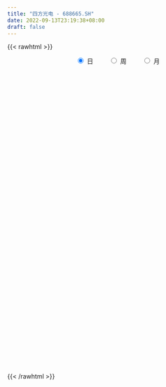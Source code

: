 ```yaml
---
title: "四方光电 - 688665.SH"
date: 2022-09-13T23:19:38+08:00
draft: false
---
```

{{< rawhtml >}}
    <div style="text-align: center">
        <label style="padding: 1rem;"><input style="margin-right: .5rem" type="radio" name="period" value="D" checked onclick="period_change(this)">日</label>
        <label style="padding: 1rem;"><input style="margin-right: .5rem" type="radio" name="period" value="W" onclick="period_change(this)">周</label>
        <label style="padding: 1rem;"><input style="margin-right: .5rem" type="radio" name="period" value="M" onclick="period_change(this)">月</label>
    </div>
    <div id="chart" style="height: 700px;"></div> 
    <script type="text/javascript">
        const D_v = [111760.45,81801.92,62480.05,43063.35,44987.14,33617.76,23491.22,46376.66,39893.11,34153.71,25280.36,19921.76,14773.91,15434.03,22966.7,18789.58,8217.31,9011.05,8060.67,11244.82,8762.32,6746.53,8159.77,7980.23,16609.92,12099.52,12073.56,7223.61,10776.08,18896.58,10763.77,9935.76,9625.8,9307.23,7423.63,8869.87,16315.39,9122.37,10120.0,8124.52,18041.57,11353.58,7855.08,12256.64,11938.13,5253.44,16168.71,13137.89,18162.55,12424.21,9942.46,7366.9,8169.89,6823.21,7536.62,7659.76,7344.9,7810.46,5886.79,5905.34,7281.03,6156.89,5414.49,7004.63,12692.83,9599.75,6198.72,9654.02,11948.14,6075.87,7790.71,8490.91,6760.83,6798.99,6393.53,6717.95,9565.25,6702.15,7502.55,12982.06,6619.87,10393.75,4966.81,7250.86,9189.18,15706.54,7946.1,5976.71,6571.13,7721.94,10127.51,9303.55,6633.63,6164.17,26344.16,14139.34,13062.27,8302.73,7750.48,7107.16,6672.22,7153.25,6483.7,6915.84,3513.93,4082.43,7590.61,6303.46,16661.85,7036.4,5147.99,5108.61,7329.21,8076.2,7534.55,7192.42,8697.92,9658.53,7208.29,11728.08,7498.83,4024.09,4963.28,5753.86,4847.01,11093.56,7493.1,7605.67,6882.03,9301.93,8743.89,4126.67,5968.33,4310.19,7089.96,3160.34,3443.73,3906.53,5560.18,3368.07,6470.49,4749.34,5353.49,2722.11,3204.3,2950.31,3238.69,1618.36,3343.15,6515.28,2840.81,1635.31,5894.56,5571.71,4516.93,2421.39,3522.45,2873.56,7521.87,5906.02,5285.07,3949.59,4420.75,7089.09,7969.24,6708.79,6542.04,8283.96,6601.74,4376.14,2780.56,4015.35,7050.82,5416.28,4296.2,7048.31,7247.5,4141.35,4346.14,3236.37,7790.36,6903.62,4928.83,3683.97,2911.1,3112.32,7029.14,7870.48,4880.03,5222.31,7791.56,4576.24,3813.57,5278.62,3966.48,5835.95,4063.41,6388.5,5019.84,4632.85,4534.26,3817.28,4683.15,3546.76,5682.92,3994.5,4794.47,3931.44,3318.19,6198.17,3215.32,3712.52,2740.73,1981.32,7318.2,5628.18,3301.25,5924.26,7117.15,3559.14,3259.98,5912.53,3747.59,4558.54,5744.16,5445.71,3834.67,2675.85,2928.39,9420.33,5428.23,3124.54,2250.93,2983.06,5476.85,2873.16,4672.54,2882.21,4097.66,4814.39,2701.99,3823.75,4251.47,3029.49,2107.32,4902.61,4741.36,3984.24,3459.15,4594.66,5000.74,3057.53,4769.16,4826.6,3468.49,2786.46,2818.84,5605.48,4815.13,4298.75,2833.87,2630.97,3972.98,4282.42,4583.67,6098.77,2037.13,2016.26,2151.21,2494.32,1662.7,1647.64,3907.65,2632.86,3848.62,9982.52,4963.4,2049.63,2759.29,4022.96,4374.68,6657.6,3423.05,4313.87,4006.11,2240.95,3883.63,4111.71,4139.13,3252.5,4541.15,4895.32,5163.39,7966.71,4928.58,3326.36,3241.48,3925.31,5887.0,2457.14,5324.6,5588.56,3658.87,4583.59,2016.12,4013.33,3391.62,4140.87,2979.72,4174.03,6048.24,2782.52,4340.61,4387.41,4617.2,5285.27,10034.86,4592.73,3682.51,4619.28,3070.25,2866.38,3215.84,5301.43,3659.01,4293.66,2556.09,2815.58,6896.4,6636.46,4689.49,4791.02,5398.64,3252.23,2950.99,3312.28,2499.46,3848.87,3255.26,1865.12,4000.08,4625.44,5296.53,3523.35,5401.02,3380.05,5617.94,4456.31,7878.12,6702.74,3760.54,2365.96,4690.24,2228.99,4124.77,3944.65,6691.02,3648.22,5725.04,4935.66,2506.62,3943.4,2453.89,3673.09,2954.06,3410.52,13432.04,6346.88,3722.96,5073.79,4496.01,7338.02,3179.31,3562.08,1887.09,3127.59,1628.44,3020.34,2943.15,3016.75,6616.81,4091.05,3944.87,2403.83,1061.15,1206.29]
const D_histogram = [0.0,-1.1302108262,-1.5719268772,-1.4628339043,-0.8207126076,-0.6708198878,-0.5217922879,0.2442068209,0.8207699835,1.3428679429,1.4487629351,1.4444809158,1.1159945145,0.9927342959,0.5051651336,-0.105289576,-0.5658816705,-0.7494783941,-0.8291755621,-1.046366546,-1.1145183054,-1.1590853456,-1.2687693658,-1.1483352497,-0.4623379698,0.0199311519,0.3976820638,0.4773396181,0.768221932,0.7852086191,0.6763441385,0.4742567926,0.4440611029,0.3307215847,0.2719268744,0.076198087,0.084249796,-0.0339430592,-0.1458564307,-0.0753271308,0.3032247055,0.5837167824,0.7918180482,1.0796785841,1.0968458514,0.9983838494,1.4142653077,1.5990924359,2.0539821119,2.2360757902,2.3327378337,2.1204091891,2.1718998275,2.3721633851,1.9484140141,1.4704065602,1.1000749858,1.0234606036,0.5033838807,0.3173156753,0.3036795962,0.1505307761,-0.1640633127,-0.0294670233,0.4135078561,0.8788238915,1.0490350271,1.131456445,1.3038395235,1.2219338416,1.8009341146,1.5778174581,1.1351035595,0.5562257283,0.4692746957,0.077025586,-0.7363568963,-1.3232949878,-1.3088539827,-1.3504905563,-1.6109150554,-1.6229201836,-1.5776390095,-1.1818851171,-0.4913402433,0.0719256061,0.8211999528,0.8054323092,1.0475123607,1.612903552,1.5007646293,1.3652813174,1.0519544222,0.7305308405,-0.7831078461,-1.9794413617,-2.335309842,-2.5935186764,-2.8297817001,-2.9338990162,-2.7171304818,-2.5743561057,-2.5925340899,-2.6389998721,-2.448409088,-2.2431963626,-1.5813583664,-1.4640422303,-1.8254901748,-1.8416875879,-1.7513137775,-1.827823608,-1.4123572597,-1.3567539759,-0.7160440581,-0.3295927378,0.6431608003,1.4382656038,2.0662158133,2.0163390508,1.9525327367,1.8763375581,2.019285887,1.8548094114,1.6092533423,1.9896155592,2.1015551713,2.2968853644,2.2813960247,2.5978029522,2.9950675691,3.065639789,2.6827209319,2.0671738506,1.2497752533,0.6004934095,-0.0932668476,-0.3539372149,-0.6535156726,-0.9781560213,-0.4319750274,-0.6497241045,-1.2727673506,-1.5884217294,-1.9458757413,-1.7881561489,-2.0226568488,-2.1976348307,-2.2809185087,-2.4586241201,-2.5293443833,-2.5745902736,-2.3722676206,-1.5592094782,-1.3596872178,-0.8424252247,-0.7115248821,-0.3398237118,0.2438681693,0.9337450397,1.7820719591,2.2012710662,2.3538650477,2.7573993455,2.6455829853,2.6956008413,2.0252503735,1.2530002393,0.6134141382,0.1229327102,-0.2824845007,-0.3759250962,-0.3631579924,-0.2523928672,-0.5008887086,-0.0797104139,0.1917539141,0.1747469615,0.1197384381,-0.1804780041,-0.7726755779,-0.4174123914,-0.3538914996,-0.7035813658,-0.7428587196,-0.7548547541,0.0720167357,1.0314432299,1.6256375273,2.255362399,1.9438493756,1.9024230279,1.9630233898,1.707864238,1.5233761519,0.9184080494,0.3826453118,-0.738572986,-1.6665917058,-2.2819473917,-2.7085453282,-2.7764226289,-2.8571870513,-2.7553171482,-2.1615116351,-1.874609193,-2.171188213,-2.541761299,-2.4810259538,-1.7090565765,-1.1175473253,-1.0868898121,-1.1401353439,-0.8870300035,0.219481826,1.0876290528,1.4450405964,0.5311180796,-0.4756312561,-0.9282985615,-1.4137129782,-2.2841010954,-2.9454515824,-2.9781026711,-3.1085283187,-2.469448976,-1.7575616642,-1.346696928,-1.1685031895,-1.1141031311,-1.1063363726,-0.8442481474,-0.7766337175,-0.4204239415,-0.3177724121,0.0826985347,0.43550409,0.312644655,0.7933755334,0.7766412276,0.6310073711,0.4605557253,0.7400070767,0.6622525845,0.7977732916,0.6215354352,0.0911513231,-0.3349422751,0.0511236396,0.3674761102,1.0643305066,1.357643132,1.4937869357,1.6121381002,1.2429515083,0.7506320551,0.2652212708,0.3380306819,0.5244763473,0.6358843906,0.6897799201,0.3905237266,0.3065510544,0.3312229148,0.6778516318,0.6794269549,0.634129702,0.5999498251,0.7524900981,0.6645451854,0.4385370518,0.198744905,-0.2819911259,-0.4303297739,-0.6289672278,-1.3495295658,-1.8956118578,-2.3159790108,-2.4343151968,-2.580697962,-2.6596284371,-3.0415460139,-3.0752374999,-2.7734023383,-2.0812286656,-1.3201676432,-0.792132751,-0.5055904073,-0.3459889964,-0.4413701497,-0.8437258179,-0.1384805413,-0.0047951529,-0.1112668883,0.2055477758,0.2460125248,0.5649663261,1.0710963907,1.7657652236,2.0314540289,2.7104264715,2.9199885611,3.0755158615,3.1360637642,3.2403541173,3.5391747076,3.6266762483,3.3148798965,2.8145696204,2.1763476352,1.6205804373,1.0947098359,0.89408568,0.6856280026,0.8421952373,0.8970612963,1.3057352095,1.2276442788,0.5719764022,0.4514531973,0.2166174344,-0.1820732535,-0.4362354975,-0.1923754301,-0.0609718196,-0.0559427661,-0.116219077,-0.3831196636,0.0873020457,1.0766904331,1.7371516709,1.9958745013,1.6528319489,1.5416108588,1.3533695437,1.3278532858,0.9527265695,1.0460495668,0.5769365361,0.035123233,-0.5609487416,-1.435472068,-2.1156811222,-2.0426664404,-1.9549284398,-1.8249206564,-1.3947443675,-0.6956061895,0.3380731794,1.1729289104,1.2074858126,1.197907165,1.5936735328,1.6836930727,1.8224088629,1.7568593467,1.9705071416,1.5559494759,1.2304228646,0.5129195677,-0.0755898426,-0.3192909907,-0.6913871484,-1.1598913492,-1.605459308,-1.5022842722,-2.4068959442,-3.0497831267,-3.5658317384,-4.2518277991,-4.1614040564,-3.3032604187,-3.0135294811,-3.0826447533,-3.0105643828,-2.8520076187,-2.7591233099,-2.9829504336,-3.1353124169,-3.1384036272,-3.2512179964,-2.8195945769,-1.9078511623,-1.3417014771,-1.0053820297,-0.5993492619]
const D_fast = [0.0,-1.4127635328,-2.2474613031,-2.5040768063,-2.0671336614,-2.0849459136,-2.0663663857,-1.2393155717,-0.4575599131,0.400255032,0.8683407579,1.2251789676,1.1756911949,1.3006145502,0.9393366714,0.3025595678,-0.2995029444,-0.6704692665,-0.957460325,-1.4362429454,-1.7830242811,-2.1173626578,-2.5442390194,-2.7108887157,-2.1404759282,-1.6532240186,-1.1760525907,-0.9770601319,-0.494122335,-0.2808334932,-0.2206119391,-0.3041350869,-0.2233155009,-0.2539746229,-0.2447876145,-0.4214668802,-0.3923527222,-0.5190313423,-0.6674088213,-0.6157113041,-0.1613532915,0.265067981,0.6711237589,1.2289039408,1.5202826709,1.6714166313,2.4408644165,3.0254646537,3.9938498577,4.7349624835,5.4148089854,5.7325826381,6.3270482333,7.1203526372,7.1837067697,7.073300956,6.977988128,7.1572388967,6.763008144,6.6562688574,6.7185526773,6.6030365512,6.2474266342,6.3746561678,6.9210080113,7.6060300196,8.0384999119,8.4037854411,8.9021284005,9.125706179,10.1549399806,10.3262776886,10.1673396799,9.7275182807,9.7578859221,9.3848932089,8.3874215025,7.4696596641,7.1568871734,6.7776279608,6.1144746978,5.6967395237,5.3476109455,5.4478935585,6.0156033715,6.5968506225,7.5514249573,7.7370153911,8.2409735328,9.209590612,9.4726428466,9.6784798641,9.6281415745,9.4893507029,7.7799350547,6.0887411987,5.1490452579,4.2424567544,3.2987483057,2.4611562356,1.9986421495,1.4978274991,0.8315159925,0.1253002423,-0.2962112456,-0.6517976109,-0.3852992063,-0.6339936277,-1.451814116,-1.928433426,-2.27588806,-2.8093537926,-2.7469767592,-3.0305619693,-2.568863066,-2.2648099301,-1.131266192,0.0234050124,1.1679091753,1.6221171755,2.0464440455,2.4393332565,3.0871030571,3.3863289344,3.5430862008,4.4208523075,5.0581807125,5.8277322466,6.3825919131,7.3484495786,8.4944810878,9.331463255,9.6192246309,9.5204710122,9.0155162282,8.5163577368,7.7992807678,7.4501260968,6.9871687209,6.417989367,6.856176604,6.4759965007,5.534761417,4.8220016059,3.9780786587,3.6887592139,2.9485943017,2.2242076121,1.570694307,0.7783326656,0.0752763065,-0.6136171522,-1.0043614044,-0.5811056315,-0.7215051755,-0.4148494886,-0.4618303665,-0.1750851242,0.4695737992,1.3928869295,2.6867318387,3.6562487124,4.3973089558,5.49019309,6.0397724761,6.7636905425,6.599652668,6.1406525936,5.654420027,5.1946717766,4.7186334405,4.531211571,4.4531891767,4.5008560851,4.1271380666,4.5283887578,4.8477915642,4.874471352,4.8493974382,4.504061495,3.7186950267,3.9696051154,3.9446531322,3.4190679246,3.1940758909,2.9933661678,3.8382418415,5.0555291432,6.0561328224,7.2496982939,7.4241476144,7.8583270237,8.409683233,8.5814901408,8.7778460926,8.4024800024,7.9623785928,6.6565170485,5.3118504022,4.1260078685,3.0222735999,2.2602906419,1.4652294567,0.8782700728,0.9316976771,0.749947821,-0.0894282523,-1.095441663,-1.6549628062,-1.3102575731,-0.9981351532,-1.2392000931,-1.5774794609,-1.5461316213,-0.3847493353,0.7553051547,1.4739768474,0.6928338505,-0.4328232992,-1.117565245,-1.9564079063,-3.3978212973,-4.79553468,-5.5727114364,-6.4802691637,-6.458552065,-6.1860551693,-6.111864665,-6.2257967239,-6.4499224483,-6.7187397829,-6.6677135945,-6.794257594,-6.5431538034,-6.519945377,-6.0987997965,-5.6371182187,-5.68181649,-5.0027417283,-4.8253157272,-4.8131977409,-4.8685104554,-4.4040573348,-4.3162486809,-3.9812846509,-4.0021386484,-4.5097349297,-5.0195640968,-4.6207172722,-4.212495774,-3.2495587509,-2.6168353425,-2.107244805,-1.5858591154,-1.6443078302,-1.9489692697,-2.3680747363,-2.2107576547,-1.8931929024,-1.6228137614,-1.396473252,-1.5980985138,-1.6054334224,-1.4979558333,-0.9818642083,-0.8104321465,-0.6971969739,-0.5813893945,-0.240726597,-0.1625352133,-0.278909084,-0.4690150046,-1.0202488169,-1.2761699084,-1.6320491692,-2.6899938987,-3.7099791551,-4.7093410608,-5.436256046,-6.2278133018,-6.9716508861,-8.1139549664,-8.9164558273,-9.3079712503,-9.136104744,-8.7050856324,-8.375083928,-8.2149391861,-8.1418350243,-8.347558715,-8.9608458377,-8.2902206964,-8.1577340962,-8.2920225537,-7.9238209457,-7.8218530654,-7.3616576827,-6.5877535203,-5.4516433815,-4.678091069,-3.3215120085,-2.3819527787,-1.4575465128,-0.6129826691,0.3013962133,1.4850104805,2.4791810833,2.9961047056,3.1994368346,3.1053017582,2.9546796697,2.7024865272,2.7253837913,2.6883331146,3.0554491586,3.3345805416,4.0696882573,4.2985083962,3.7858346202,3.7781747145,3.5974933102,3.153284309,2.7900631906,2.9858294005,3.1019900561,3.0930334181,3.003702338,2.6410218355,3.1332690562,4.3918300518,5.4865792073,6.244270663,6.3144360979,6.5886177225,6.7387187933,7.0451658568,6.9082207829,7.2630561719,6.9381772753,6.4051447805,5.6688356204,4.4354442771,3.2263149422,2.7886630139,2.3876689047,2.0614465239,2.142936721,2.6681733515,3.7863710153,4.9144589739,5.2508873293,5.5407854729,6.3349702239,6.845913032,7.4402310379,7.8138963584,8.5201709387,8.4946006419,8.4766797468,7.8874063419,7.2799994709,6.9564755751,6.4115326303,5.6530555922,4.8061228064,4.5337267741,3.0273911161,1.6220581519,0.2145516056,-1.5344014049,-2.4843286762,-2.4520001432,-2.9156515758,-3.7554280364,-4.4359887616,-4.9904339022,-5.5873304209,-6.556895153,-7.4930852405,-8.2807773576,-9.2063962259,-9.4796714506,-9.0448908266,-8.8141665107,-8.7291925708,-8.4729971184]
const D_slow = [0.0,-0.2825527066,-0.6755344259,-1.0412429019,-1.2464210538,-1.4141260258,-1.5445740978,-1.4835223925,-1.2783298967,-0.9426129109,-0.5804221772,-0.2193019482,0.0596966804,0.3078802544,0.4341715378,0.4078491438,0.2663787261,0.0790091276,-0.1282847629,-0.3898763994,-0.6685059758,-0.9582773122,-1.2754696536,-1.562553466,-1.6781379585,-1.6731551705,-1.5737346545,-1.45439975,-1.262344267,-1.0660421122,-0.8969560776,-0.7783918795,-0.6673766037,-0.5846962076,-0.516714489,-0.4976649672,-0.4766025182,-0.485088283,-0.5215523907,-0.5403841734,-0.464577997,-0.3186488014,-0.1206942893,0.1492253567,0.4234368195,0.6730327819,1.0265991088,1.4263722178,1.9398677458,2.4988866933,3.0820711517,3.612173449,4.1551484059,4.7481892521,5.2352927557,5.6028943957,5.8779131422,6.1337782931,6.2596242633,6.3389531821,6.4148730811,6.4525057752,6.411489947,6.4041231911,6.5075001552,6.727206128,6.9894648848,7.2723289961,7.598288877,7.9037723374,8.354005866,8.7484602305,9.0322361204,9.1712925525,9.2886112264,9.3078676229,9.1237783988,8.7929546519,8.4657411562,8.1281185171,7.7253897533,7.3196597073,6.925249955,6.6297786757,6.5069436149,6.5249250164,6.7302250046,6.9315830819,7.1934611721,7.5966870601,7.9718782174,8.3131985467,8.5761871523,8.7588198624,8.5630429009,8.0681825604,7.4843550999,6.8359754308,6.1285300058,5.3950552518,4.7157726313,4.0721836049,3.4240500824,2.7643001144,2.1521978424,1.5913987517,1.1960591601,0.8300486025,0.3736760588,-0.0867458381,-0.5245742825,-0.9815301845,-1.3346194994,-1.6738079934,-1.8528190079,-1.9352171924,-1.7744269923,-1.4148605914,-0.898306638,-0.3942218753,0.0939113088,0.5629956984,1.0678171701,1.531519523,1.9338328585,2.4312367483,2.9566255412,3.5308468823,4.1011958884,4.7506466265,5.4994135187,6.265823466,6.936503699,7.4532971616,7.7657409749,7.9158643273,7.8925476154,7.8040633117,7.6406843935,7.3961453882,7.2881516314,7.1257206052,6.8075287676,6.4104233352,5.9239543999,5.4769153627,4.9712511505,4.4218424428,3.8516128157,3.2369567856,2.6046206898,1.9609731214,1.3679062162,0.9781038467,0.6381820423,0.4275757361,0.2496945156,0.1647385876,0.2257056299,0.4591418898,0.9046598796,1.4549776462,2.0434439081,2.7327937445,3.3941894908,4.0680897011,4.5744022945,4.8876523543,5.0410058889,5.0717390664,5.0011179412,4.9071366672,4.8163471691,4.7532489523,4.6280267751,4.6080991717,4.6560376502,4.6997243906,4.7296590001,4.6845394991,4.4913706046,4.3870175067,4.2985446318,4.1226492904,3.9369346105,3.748220922,3.7662251059,4.0240859133,4.4304952952,4.9943358949,5.4802982388,5.9559039958,6.4466598432,6.8736259027,7.2544699407,7.4840719531,7.579733281,7.3950900345,6.978442108,6.4079552601,5.7308189281,5.0367132709,4.322416508,3.633587221,3.0932093122,2.624557014,2.0817599607,1.446319636,0.8260631475,0.3987990034,0.1194121721,-0.1523102809,-0.4373441169,-0.6591016178,-0.6042311613,-0.3323238981,0.028936251,0.1617157709,0.0428079569,-0.1892666835,-0.5426949281,-1.1137202019,-1.8500830975,-2.5946087653,-3.371740845,-3.989103089,-4.4284935051,-4.765167737,-5.0572935344,-5.3358193172,-5.6124034103,-5.8234654472,-6.0176238765,-6.1227298619,-6.2021729649,-6.1814983313,-6.0726223087,-5.994461145,-5.7961172617,-5.6019569548,-5.444205112,-5.3290661807,-5.1440644115,-4.9785012654,-4.7790579425,-4.6236740837,-4.6008862529,-4.6846218217,-4.6718409118,-4.5799718842,-4.3138892575,-3.9744784745,-3.6010317406,-3.1979972156,-2.8872593385,-2.6996013247,-2.633296007,-2.5487883366,-2.4176692497,-2.2586981521,-2.0862531721,-1.9886222404,-1.9119844768,-1.8291787481,-1.6597158401,-1.4898591014,-1.3313266759,-1.1813392196,-0.9932166951,-0.8270803987,-0.7174461358,-0.6677599095,-0.738257691,-0.8458401345,-1.0030819414,-1.3404643329,-1.8143672973,-2.39336205,-3.0019408492,-3.6471153397,-4.312022449,-5.0724089525,-5.8412183274,-6.534568912,-7.0548760784,-7.3849179892,-7.582951177,-7.7093487788,-7.7958460279,-7.9061885653,-8.1171200198,-8.1517401551,-8.1529389433,-8.1807556654,-8.1293687215,-8.0678655903,-7.9266240087,-7.6588499111,-7.2174086052,-6.7095450979,-6.03193848,-5.3019413398,-4.5330623744,-3.7490464333,-2.938957904,-2.0541642271,-1.147495165,-0.3187751909,0.3848672142,0.928954123,1.3340992323,1.6077766913,1.8312981113,2.002705112,2.2132539213,2.4375192453,2.7639530477,3.0708641174,3.213858218,3.3267215173,3.3808758759,3.3353575625,3.2262986881,3.1782048306,3.1629618757,3.1489761842,3.1199214149,3.024141499,3.0459670105,3.3151396187,3.7494275365,4.2483961618,4.661604149,5.0470068637,5.3853492496,5.7173125711,5.9554942134,6.2170066051,6.3612407392,6.3700215474,6.229784362,5.870916345,5.3419960645,4.8313294544,4.3425973444,3.8863671803,3.5376810884,3.363779541,3.4482978359,3.7415300635,4.0434015167,4.3428783079,4.7412966911,5.1622199593,5.617822175,6.0570370117,6.5496637971,6.9386511661,7.2462568822,7.3744867741,7.3555893135,7.2757665658,7.1029197787,6.8129469414,6.4115821144,6.0360110463,5.4342870603,4.6718412786,3.780383344,2.7174263942,1.6770753801,0.8512602755,0.0978779052,-0.6727832831,-1.4254243788,-2.1384262835,-2.828207111,-3.5739447194,-4.3577728236,-5.1423737304,-5.9551782295,-6.6600768737,-7.1370396643,-7.4724650336,-7.723810541,-7.8736478565]
const D_data = [['2021-02-09', 61.0, 65.5, 46.5, 79.3],['2021-02-10', 57.0, 47.79, 47.0, 62.0],['2021-02-18', 48.6, 51.0, 48.5, 56.0],['2021-02-19', 50.0, 55.66, 48.02, 55.73],['2021-02-22', 57.5, 63.3, 57.5, 64.39],['2021-02-23', 62.0, 58.49, 57.06, 63.98],['2021-02-24', 57.52, 58.6, 55.74, 59.6],['2021-02-25', 59.77, 68.49, 59.0, 70.25],['2021-02-26', 66.02, 69.99, 62.01, 73.15],['2021-03-01', 69.0, 73.0, 66.28, 75.88],['2021-03-02', 71.5, 70.5, 69.0, 74.97],['2021-03-03', 70.05, 70.5, 66.0, 72.97],['2021-03-04', 69.0, 66.55, 65.8, 71.76],['2021-03-05', 66.49, 68.77, 65.57, 69.77],['2021-03-08', 69.59, 63.2, 62.64, 71.48],['2021-03-09', 61.21, 58.9, 57.7, 63.64],['2021-03-10', 58.71, 57.65, 56.2, 59.84],['2021-03-11', 57.12, 58.87, 55.75, 59.88],['2021-03-12', 58.4, 58.82, 56.3, 59.89],['2021-03-15', 58.52, 55.5, 55.49, 60.82],['2021-03-16', 55.03, 55.65, 53.7, 56.26],['2021-03-17', 55.7, 54.61, 53.34, 55.7],['2021-03-18', 54.98, 52.24, 52.0, 54.98],['2021-03-19', 51.12, 53.98, 51.12, 54.62],['2021-03-22', 54.98, 62.38, 54.78, 62.38],['2021-03-23', 63.27, 62.58, 61.0, 65.59],['2021-03-24', 61.5, 63.54, 61.5, 65.43],['2021-03-25', 63.57, 61.18, 59.36, 64.42],['2021-03-26', 60.26, 65.14, 60.26, 65.88],['2021-03-29', 65.2, 63.0, 60.11, 69.66],['2021-03-30', 63.66, 61.62, 61.49, 64.67],['2021-03-31', 61.0, 59.95, 59.4, 63.94],['2021-04-01', 60.05, 61.74, 59.01, 62.27],['2021-04-02', 61.13, 60.53, 59.49, 63.26],['2021-04-06', 59.99, 60.91, 59.0, 61.8],['2021-04-07', 60.24, 58.57, 57.54, 60.76],['2021-04-08', 58.49, 60.61, 56.3, 61.9],['2021-04-09', 59.99, 58.68, 58.0, 60.49],['2021-04-12', 58.71, 57.99, 56.5, 60.96],['2021-04-13', 56.87, 60.0, 56.5, 60.72],['2021-04-14', 62.09, 65.1, 62.09, 65.98],['2021-04-15', 65.0, 65.96, 63.03, 66.87],['2021-04-16', 65.31, 66.9, 64.8, 67.0],['2021-04-19', 66.18, 70.0, 66.18, 70.49],['2021-04-20', 70.7, 68.35, 66.6, 71.7],['2021-04-21', 65.73, 67.6, 65.73, 68.53],['2021-04-22', 67.61, 76.0, 67.4, 77.81],['2021-04-23', 76.2, 76.12, 73.0, 77.85],['2021-04-26', 76.1, 82.95, 74.4, 84.62],['2021-04-27', 82.09, 83.3, 81.0, 85.58],['2021-04-28', 84.0, 85.22, 83.01, 89.29],['2021-04-29', 84.99, 83.3, 82.38, 86.55],['2021-04-30', 83.0, 88.45, 82.28, 92.0],['2021-05-06', 88.77, 93.46, 86.11, 94.1],['2021-05-07', 92.6, 87.48, 86.0, 94.69],['2021-05-10', 87.1, 86.5, 85.0, 87.98],['2021-05-11', 86.5, 87.4, 85.5, 90.17],['2021-05-12', 87.0, 91.58, 85.33, 93.93],['2021-05-13', 89.21, 85.9, 85.63, 91.5],['2021-05-14', 86.01, 89.4, 85.21, 90.6],['2021-05-17', 88.02, 92.18, 87.0, 93.06],['2021-05-18', 92.18, 91.08, 88.66, 93.0],['2021-05-19', 90.94, 88.7, 87.17, 91.57],['2021-05-20', 88.5, 94.68, 87.59, 95.58],['2021-05-21', 94.7, 101.19, 91.68, 103.88],['2021-05-24', 101.0, 105.4, 100.01, 106.0],['2021-05-25', 103.67, 105.18, 103.61, 107.67],['2021-05-26', 105.88, 106.66, 104.21, 115.0],['2021-05-27', 107.47, 110.52, 105.52, 113.55],['2021-05-28', 110.47, 109.7, 107.32, 111.9],['2021-05-31', 109.0, 121.71, 109.0, 123.25],['2021-06-01', 123.0, 115.2, 114.08, 123.0],['2021-06-02', 115.2, 113.0, 111.0, 117.5],['2021-06-03', 112.0, 110.5, 108.01, 114.83],['2021-06-04', 109.42, 116.59, 109.42, 118.8],['2021-06-07', 124.0, 113.01, 112.3, 124.0],['2021-06-08', 111.95, 105.51, 104.0, 114.8],['2021-06-09', 104.2, 105.0, 104.0, 110.3],['2021-06-10', 105.34, 111.16, 105.0, 111.95],['2021-06-11', 110.58, 110.5, 103.0, 111.0],['2021-06-15', 112.5, 106.88, 106.16, 116.91],['2021-06-16', 104.18, 109.03, 103.1, 112.82],['2021-06-17', 108.15, 109.57, 107.03, 111.84],['2021-06-18', 110.0, 115.02, 108.3, 116.49],['2021-06-21', 116.0, 121.93, 112.01, 123.88],['2021-06-22', 121.0, 124.5, 120.67, 134.5],['2021-06-23', 125.0, 131.7, 123.1, 132.53],['2021-06-24', 130.0, 125.73, 124.53, 134.99],['2021-06-25', 123.2, 131.33, 120.78, 133.58],['2021-06-28', 131.3, 139.7, 130.28, 144.32],['2021-06-29', 142.42, 134.8, 132.91, 142.42],['2021-06-30', 137.1, 136.15, 132.56, 141.44],['2021-07-01', 137.34, 134.88, 133.5, 143.35],['2021-07-02', 131.99, 135.01, 127.88, 137.0],['2021-07-05', 135.76, 116.3, 113.0, 139.6],['2021-07-06', 114.0, 113.0, 107.2, 117.5],['2021-07-07', 111.8, 118.7, 108.02, 122.01],['2021-07-08', 118.7, 117.3, 116.0, 122.5],['2021-07-09', 115.0, 114.98, 108.5, 116.84],['2021-07-12', 115.0, 114.22, 111.45, 118.49],['2021-07-13', 112.25, 117.0, 111.11, 119.21],['2021-07-14', 116.8, 115.55, 110.0, 116.8],['2021-07-15', 115.55, 112.33, 109.56, 116.35],['2021-07-16', 111.11, 110.14, 108.2, 115.19],['2021-07-19', 111.85, 111.81, 109.3, 112.85],['2021-07-20', 115.0, 111.45, 107.21, 115.0],['2021-07-21', 111.12, 118.19, 110.51, 119.0],['2021-07-22', 115.5, 112.4, 112.17, 119.9],['2021-07-23', 112.4, 104.5, 96.87, 112.4],['2021-07-26', 102.76, 106.35, 102.76, 109.78],['2021-07-27', 104.99, 106.4, 104.99, 112.4],['2021-07-28', 105.97, 102.8, 100.0, 108.96],['2021-07-29', 102.84, 108.42, 102.84, 110.83],['2021-07-30', 109.3, 103.86, 98.93, 109.3],['2021-08-02', 101.39, 112.0, 101.39, 112.8],['2021-08-03', 112.16, 110.91, 109.0, 117.98],['2021-08-04', 109.9, 121.81, 109.9, 124.7],['2021-08-05', 122.4, 124.99, 118.12, 127.49],['2021-08-06', 124.99, 128.0, 121.0, 128.01],['2021-08-09', 131.01, 122.62, 120.55, 131.01],['2021-08-10', 121.92, 123.71, 119.66, 131.0],['2021-08-11', 122.1, 124.76, 118.39, 125.4],['2021-08-12', 124.5, 129.37, 121.15, 130.7],['2021-08-13', 131.1, 127.2, 124.32, 131.89],['2021-08-16', 121.0, 126.71, 120.0, 130.58],['2021-08-17', 127.6, 136.68, 127.6, 139.98],['2021-08-18', 134.0, 136.68, 132.5, 140.49],['2021-08-19', 136.18, 140.79, 135.09, 145.98],['2021-08-20', 141.18, 141.02, 135.73, 147.0],['2021-08-23', 141.01, 148.59, 141.01, 152.02],['2021-08-24', 148.55, 154.52, 143.6, 156.66],['2021-08-25', 152.23, 154.97, 150.02, 157.05],['2021-08-26', 154.12, 151.69, 147.25, 156.01],['2021-08-27', 150.0, 149.0, 144.32, 151.6],['2021-08-30', 146.15, 145.0, 143.3, 155.0],['2021-08-31', 148.4, 144.99, 143.0, 149.0],['2021-09-01', 143.11, 142.12, 140.49, 148.6],['2021-09-02', 142.12, 145.9, 140.0, 148.88],['2021-09-03', 145.88, 144.59, 141.87, 149.15],['2021-09-06', 144.47, 143.0, 136.51, 144.47],['2021-09-07', 142.77, 155.0, 142.0, 156.0],['2021-09-08', 154.2, 146.91, 145.99, 160.72],['2021-09-09', 146.06, 139.77, 136.32, 147.51],['2021-09-10', 136.72, 140.87, 135.49, 143.0],['2021-09-13', 137.67, 137.98, 134.01, 140.96],['2021-09-14', 137.99, 143.21, 137.99, 149.0],['2021-09-15', 142.13, 137.3, 136.21, 145.39],['2021-09-16', 137.3, 135.91, 134.81, 141.46],['2021-09-17', 136.01, 135.15, 128.88, 138.43],['2021-09-22', 132.22, 131.86, 124.11, 134.71],['2021-09-23', 133.29, 130.94, 129.19, 135.0],['2021-09-24', 128.19, 129.22, 128.19, 134.5],['2021-09-27', 128.66, 131.0, 127.11, 140.35],['2021-09-28', 131.0, 140.0, 128.55, 142.98],['2021-09-29', 140.32, 134.0, 132.07, 142.25],['2021-09-30', 133.54, 139.12, 133.54, 140.99],['2021-10-08', 141.4, 135.46, 132.59, 141.78],['2021-10-11', 135.5, 139.45, 135.5, 141.5],['2021-10-12', 146.42, 144.69, 139.45, 154.99],['2021-10-13', 145.76, 150.0, 144.54, 153.55],['2021-10-14', 148.0, 157.35, 146.22, 158.76],['2021-10-15', 156.46, 157.18, 153.99, 159.82],['2021-10-18', 150.05, 157.47, 150.05, 161.98],['2021-10-19', 157.76, 164.52, 157.59, 166.0],['2021-10-20', 164.34, 161.46, 159.74, 172.77],['2021-10-21', 167.13, 166.0, 160.38, 167.8],['2021-10-22', 163.37, 157.8, 152.0, 163.99],['2021-10-25', 158.0, 154.6, 151.13, 161.51],['2021-10-26', 152.53, 153.89, 151.32, 160.95],['2021-10-27', 155.51, 153.71, 148.6, 155.51],['2021-10-28', 153.71, 153.0, 150.42, 155.71],['2021-10-29', 153.0, 156.0, 150.58, 157.59],['2021-11-01', 156.0, 157.51, 148.38, 161.5],['2021-11-02', 158.69, 159.51, 156.23, 164.0],['2021-11-03', 156.53, 155.0, 154.11, 163.5],['2021-11-04', 155.19, 164.29, 154.66, 167.84],['2021-11-05', 163.91, 165.0, 161.0, 171.74],['2021-11-08', 163.99, 162.89, 160.3, 168.01],['2021-11-09', 162.89, 163.01, 157.47, 166.0],['2021-11-10', 164.89, 159.62, 158.98, 165.87],['2021-11-11', 160.6, 153.81, 152.33, 161.6],['2021-11-12', 154.99, 165.2, 153.11, 165.84],['2021-11-15', 165.15, 162.99, 158.6, 166.08],['2021-11-16', 163.36, 157.21, 156.52, 163.64],['2021-11-17', 157.21, 160.04, 155.26, 161.48],['2021-11-18', 159.82, 160.19, 156.51, 162.0],['2021-11-19', 160.19, 173.18, 160.19, 173.73],['2021-11-22', 175.5, 180.69, 173.23, 184.45],['2021-11-23', 182.88, 182.0, 178.6, 186.66],['2021-11-24', 179.93, 188.0, 179.93, 192.49],['2021-11-25', 188.8, 179.5, 176.0, 188.8],['2021-11-26', 179.31, 184.29, 173.28, 185.81],['2021-11-29', 180.24, 188.06, 180.24, 189.88],['2021-11-30', 194.97, 186.0, 184.23, 195.0],['2021-12-01', 187.0, 188.0, 183.51, 191.7],['2021-12-02', 188.0, 182.62, 180.35, 188.02],['2021-12-03', 183.0, 181.99, 177.02, 185.99],['2021-12-06', 179.94, 171.08, 170.65, 183.13],['2021-12-07', 172.08, 168.0, 163.66, 174.76],['2021-12-08', 170.52, 167.1, 167.02, 172.3],['2021-12-09', 171.0, 165.5, 164.1, 173.88],['2021-12-10', 164.77, 167.22, 161.7, 169.0],['2021-12-13', 167.32, 165.06, 162.62, 171.3],['2021-12-14', 163.67, 165.72, 160.16, 169.2],['2021-12-15', 165.01, 172.28, 163.08, 173.38],['2021-12-16', 172.39, 169.61, 166.24, 174.2],['2021-12-17', 168.1, 160.98, 160.0, 170.7],['2021-12-20', 160.68, 156.6, 155.71, 163.39],['2021-12-21', 158.8, 159.31, 153.66, 159.88],['2021-12-22', 156.66, 168.89, 156.66, 170.77],['2021-12-23', 169.17, 169.23, 164.5, 170.7],['2021-12-24', 168.98, 163.0, 160.89, 168.98],['2021-12-27', 161.76, 160.95, 157.8, 163.58],['2021-12-28', 161.73, 164.44, 158.58, 165.5],['2021-12-29', 162.21, 178.47, 161.33, 179.79],['2021-12-30', 180.0, 181.3, 175.87, 188.88],['2021-12-31', 181.96, 179.22, 177.0, 183.86],['2022-01-04', 179.69, 162.58, 160.0, 179.69],['2022-01-05', 158.11, 156.24, 148.9, 164.01],['2022-01-06', 154.01, 158.65, 152.5, 161.8],['2022-01-07', 158.37, 154.7, 153.36, 161.0],['2022-01-10', 155.29, 144.59, 144.11, 156.48],['2022-01-11', 146.16, 140.74, 140.61, 149.6],['2022-01-12', 138.0, 144.04, 138.0, 145.0],['2022-01-13', 144.1, 139.5, 136.15, 144.1],['2022-01-14', 138.39, 147.76, 137.75, 152.18],['2022-01-17', 149.61, 150.04, 142.88, 150.56],['2022-01-18', 150.05, 147.41, 144.55, 150.05],['2022-01-19', 148.01, 144.38, 142.53, 149.79],['2022-01-20', 144.2, 141.8, 139.0, 150.71],['2022-01-21', 139.63, 139.71, 135.25, 141.79],['2022-01-24', 139.05, 142.03, 136.92, 145.8],['2022-01-25', 140.5, 138.99, 138.2, 145.0],['2022-01-26', 138.8, 142.41, 135.29, 143.28],['2022-01-27', 144.27, 139.3, 138.88, 148.79],['2022-01-28', 141.09, 143.42, 138.81, 145.14],['2022-02-07', 143.98, 144.2, 138.2, 149.48],['2022-02-08', 143.01, 138.3, 135.6, 143.01],['2022-02-09', 139.47, 146.44, 138.03, 147.2],['2022-02-10', 146.98, 141.28, 140.02, 151.87],['2022-02-11', 141.4, 139.0, 136.08, 141.4],['2022-02-14', 138.0, 137.5, 134.03, 140.66],['2022-02-15', 135.5, 143.17, 135.5, 143.2],['2022-02-16', 142.7, 139.08, 138.1, 143.99],['2022-02-17', 139.25, 141.8, 138.12, 143.5],['2022-02-18', 141.0, 137.68, 135.06, 142.99],['2022-02-21', 140.0, 130.95, 130.85, 140.0],['2022-02-22', 128.72, 128.9, 125.11, 131.31],['2022-02-23', 128.62, 138.19, 127.02, 138.51],['2022-02-24', 137.0, 138.73, 136.0, 145.42],['2022-02-25', 138.87, 146.19, 138.87, 148.48],['2022-02-28', 146.84, 144.2, 142.02, 147.86],['2022-03-01', 146.59, 144.0, 141.64, 146.59],['2022-03-02', 144.31, 145.23, 139.0, 145.8],['2022-03-03', 145.23, 139.15, 138.6, 145.23],['2022-03-04', 139.5, 135.67, 135.0, 141.77],['2022-03-07', 137.94, 133.13, 130.1, 138.85],['2022-03-08', 133.8, 138.88, 133.8, 142.0],['2022-03-09', 136.61, 141.0, 132.53, 142.0],['2022-03-10', 143.62, 141.0, 139.1, 144.12],['2022-03-11', 139.02, 140.95, 136.0, 141.95],['2022-03-14', 139.4, 136.0, 136.0, 140.74],['2022-03-15', 136.31, 137.66, 131.05, 141.99],['2022-03-16', 140.13, 138.85, 133.6, 140.15],['2022-03-17', 140.3, 144.05, 139.5, 146.66],['2022-03-18', 142.04, 140.99, 136.0, 143.12],['2022-03-21', 140.99, 140.61, 138.01, 142.33],['2022-03-22', 142.39, 140.85, 138.18, 142.66],['2022-03-23', 143.38, 143.9, 138.62, 145.42],['2022-03-24', 143.9, 141.5, 141.1, 145.66],['2022-03-25', 140.61, 139.25, 137.23, 142.8],['2022-03-28', 141.45, 137.97, 136.36, 141.45],['2022-03-29', 138.38, 132.86, 130.4, 139.8],['2022-03-30', 132.0, 134.92, 131.01, 136.0],['2022-03-31', 134.02, 132.79, 128.27, 136.3],['2022-04-01', 132.0, 122.79, 118.09, 133.0],['2022-04-06', 120.5, 120.01, 113.69, 120.66],['2022-04-07', 118.11, 116.97, 115.48, 119.89],['2022-04-08', 116.97, 117.0, 113.76, 119.34],['2022-04-11', 115.01, 113.44, 110.48, 115.97],['2022-04-12', 111.2, 111.0, 109.1, 113.89],['2022-04-13', 109.66, 102.99, 102.01, 110.99],['2022-04-14', 103.1, 102.99, 100.0, 104.91],['2022-04-15', 103.02, 104.69, 99.08, 106.0],['2022-04-18', 104.69, 109.36, 101.03, 110.66],['2022-04-19', 108.31, 111.77, 108.31, 112.12],['2022-04-20', 109.5, 110.43, 108.35, 113.98],['2022-04-21', 109.02, 108.0, 105.12, 109.5],['2022-04-22', 105.33, 106.17, 101.0, 107.45],['2022-04-25', 105.05, 101.71, 100.59, 105.06],['2022-04-26', 101.6, 94.85, 93.4, 102.43],['2022-04-27', 94.85, 108.0, 91.08, 109.0],['2022-04-28', 99.0, 101.89, 94.05, 105.0],['2022-04-29', 101.31, 97.74, 96.18, 101.5],['2022-05-05', 97.74, 102.49, 96.01, 103.49],['2022-05-06', 98.94, 99.02, 95.33, 101.33],['2022-05-09', 98.41, 102.67, 97.98, 105.27],['2022-05-10', 100.59, 106.8, 100.58, 107.66],['2022-05-11', 105.28, 112.5, 105.28, 113.99],['2022-05-12', 112.36, 110.26, 109.33, 113.0],['2022-05-13', 113.0, 119.0, 109.82, 119.95],['2022-05-16', 118.11, 116.98, 115.0, 120.59],['2022-05-17', 116.0, 119.0, 113.08, 121.68],['2022-05-18', 119.0, 120.3, 118.21, 125.39],['2022-05-19', 118.02, 123.38, 117.11, 124.5],['2022-05-20', 120.56, 129.28, 120.56, 130.85],['2022-05-23', 129.28, 130.33, 126.0, 132.11],['2022-05-24', 128.01, 127.4, 126.5, 131.97],['2022-05-25', 129.31, 125.3, 122.0, 134.7],['2022-05-26', 126.09, 122.58, 120.03, 126.53],['2022-05-27', 122.51, 122.06, 119.01, 124.29],['2022-05-30', 121.2, 120.8, 117.8, 123.4],['2022-05-31', 119.5, 123.95, 118.51, 125.1],['2022-06-01', 125.0, 123.65, 120.02, 128.0],['2022-06-02', 122.19, 129.0, 120.57, 130.0],['2022-06-06', 133.97, 129.33, 128.8, 137.49],['2022-06-07', 131.92, 136.28, 131.92, 138.79],['2022-06-08', 135.73, 132.51, 130.11, 135.98],['2022-06-09', 132.16, 124.45, 123.6, 133.03],['2022-06-10', 128.2, 129.93, 124.79, 131.79],['2022-06-13', 129.39, 128.28, 127.38, 131.7],['2022-06-14', 125.38, 125.0, 123.11, 127.56],['2022-06-15', 124.99, 125.26, 124.99, 129.44],['2022-06-16', 125.67, 131.68, 125.11, 136.0],['2022-06-17', 129.12, 131.64, 128.1, 132.0],['2022-06-20', 131.65, 130.83, 129.21, 134.1],['2022-06-21', 129.51, 130.24, 128.41, 132.6],['2022-06-22', 128.55, 127.0, 126.3, 132.87],['2022-06-23', 126.91, 137.11, 126.0, 137.99],['2022-06-24', 137.4, 148.5, 137.0, 148.5],['2022-06-27', 148.5, 150.49, 143.24, 153.0],['2022-06-28', 150.49, 150.02, 146.0, 154.49],['2022-06-29', 148.0, 144.35, 141.8, 150.02],['2022-06-30', 144.35, 148.0, 142.03, 149.89],['2022-07-01', 145.9, 148.13, 145.05, 153.51],['2022-07-04', 148.0, 151.46, 144.0, 152.98],['2022-07-05', 151.46, 147.74, 145.35, 154.0],['2022-07-06', 149.9, 154.52, 145.2, 156.48],['2022-07-07', 154.5, 148.0, 147.96, 155.49],['2022-07-08', 149.37, 145.5, 144.55, 149.88],['2022-07-11', 144.05, 142.42, 139.19, 145.98],['2022-07-12', 143.99, 135.0, 133.0, 143.99],['2022-07-13', 133.28, 132.59, 129.0, 135.08],['2022-07-14', 131.5, 139.44, 131.12, 143.0],['2022-07-15', 139.0, 139.11, 136.0, 144.51],['2022-07-18', 137.14, 139.3, 135.55, 142.0],['2022-07-19', 138.49, 143.82, 137.0, 152.5],['2022-07-20', 143.24, 149.91, 143.24, 152.89],['2022-07-21', 150.16, 159.15, 150.16, 163.98],['2022-07-22', 158.8, 162.85, 158.0, 166.98],['2022-07-25', 164.02, 156.69, 156.0, 166.98],['2022-07-26', 158.0, 157.77, 155.14, 162.13],['2022-07-27', 157.45, 165.67, 157.45, 168.98],['2022-07-28', 166.33, 165.18, 161.07, 166.33],['2022-07-29', 167.0, 168.59, 160.46, 172.48],['2022-08-01', 165.02, 168.5, 160.09, 169.75],['2022-08-02', 166.46, 174.8, 165.55, 182.99],['2022-08-03', 173.92, 168.76, 168.05, 175.21],['2022-08-04', 168.91, 170.0, 159.0, 172.96],['2022-08-05', 167.92, 164.0, 159.1, 168.31],['2022-08-08', 162.5, 163.3, 158.02, 164.0],['2022-08-09', 163.49, 166.25, 161.0, 167.87],['2022-08-10', 165.95, 163.59, 160.0, 166.67],['2022-08-11', 163.98, 160.35, 157.0, 166.98],['2022-08-12', 158.68, 157.99, 154.12, 161.99],['2022-08-15', 157.99, 163.58, 156.19, 165.01],['2022-08-16', 151.0, 148.02, 138.8, 154.3],['2022-08-17', 144.91, 145.63, 144.74, 151.65],['2022-08-18', 143.45, 142.02, 142.02, 147.51],['2022-08-19', 142.01, 133.95, 133.62, 142.77],['2022-08-22', 135.68, 139.0, 132.0, 139.0],['2022-08-23', 136.5, 148.38, 136.5, 151.15],['2022-08-24', 148.8, 141.9, 141.19, 150.97],['2022-08-25', 140.48, 135.51, 133.0, 144.4],['2022-08-26', 136.51, 134.69, 132.01, 137.25],['2022-08-29', 132.02, 133.79, 132.01, 138.91],['2022-08-30', 136.0, 131.04, 131.01, 136.92],['2022-08-31', 131.04, 123.95, 123.5, 131.04],['2022-09-01', 123.0, 120.8, 119.7, 125.78],['2022-09-02', 122.37, 119.05, 118.81, 123.5],['2022-09-05', 118.55, 114.0, 113.05, 121.3],['2022-09-06', 114.01, 118.35, 111.2, 119.8],['2022-09-07', 119.0, 125.13, 115.02, 127.4],['2022-09-08', 124.92, 122.46, 122.36, 128.0],['2022-09-09', 122.93, 120.0, 118.33, 125.5],['2022-09-13', 120.0, 121.13, 118.8, 122.73]]
const W_v = [193562.37,105543.4,188365.89,109563.77,67045.31,42893.67,58782.69,58529.14,41731.26,55494.75,58754.81,56066.01,14359.83,34607.25,38549.87,43476.5,36234.97,43469.96,29231.29,45389.66,39950.8,69598.98,34332.17,38152.28,32698.41,40291.71,33968.14,37921.37,32451.01,23160.74,22663.5,14354.81,10991.4,18404.59,3522.45,25536.11,32729.91,26057.75,31059.11,26417.84,21665.36,30340.62,22958.03,24392.73,22701.8,20375.64,20969.68,19860.53,25408.53,24287.47,16708.54,19168.79,18114.64,21780.15,18908.24,20372.07,21568.81,10361.62,22019.29,9772.32,22792.16,18381.53,25819.07,8254.94,20835.53,19860.47,20734.48,16127.74,28214.65,18112.91,23198.19,21082.37,14780.99,22846.42,28035.16,17170.5,24944.59,15531.06,31986.19,20462.51,13736.27,18117.71,1206.29]
const W_histogram = [0.0,0.5022450142,1.70407635,2.2851442473,1.884332597,1.2109225645,1.4202770974,1.1623149901,0.7984582673,1.0281268484,1.6792403397,2.7550204969,3.1855251419,3.3661884243,4.0029934306,4.6738712928,5.2168995213,4.8110839936,4.4979650817,5.0015193077,5.1731347221,3.6027935269,1.9841263747,0.3644462992,-0.8527046787,-0.1704079552,0.075434526,0.967670789,1.8433809784,1.8679244769,1.397463383,0.510584919,-0.6053696863,-0.7947912165,-1.2571060069,-0.2436721942,0.2956090496,0.3543181358,0.7971594831,0.8941406854,1.2637230312,1.9816613827,2.0199955362,0.8299471585,-0.5251702346,-1.3843813234,-0.9783605716,-2.3983030347,-3.7609073883,-5.0784090919,-5.536505264,-5.9381473313,-6.0719813219,-5.3897756905,-5.434020333,-4.9105662366,-4.3819422821,-3.9813974106,-4.6124488524,-5.1655569419,-6.0451346271,-6.1894045457,-6.4835610774,-6.2217966002,-4.4177426846,-2.3505455253,-1.3382329178,-0.1334603874,0.7455461511,1.4223684289,2.9005811283,3.6974101076,3.872734814,3.40054071,4.462323246,5.2710237409,5.2074537025,4.498003916,2.260035407,0.7575896139,-1.2521441326,-2.412893644,-2.9636812247]
const W_fast = [0.0,0.6278062678,2.2556566911,3.4080106502,3.4782821492,3.1076027578,3.6720265651,3.7046432053,3.5404010493,4.0271013425,5.0980249187,6.8625602002,8.0894461307,9.1116565191,10.7492098831,12.5885555685,14.4358086773,15.232764148,16.0441365066,17.7980705595,19.2629696544,18.593326841,17.4706912824,15.9421227818,14.5117956341,15.1514903688,15.4161914815,16.5503454418,17.8869008758,18.3784254935,18.2573302454,17.4980980112,16.2308009842,15.8426816499,15.0660903578,16.018606122,16.6317896282,16.7790782483,17.4212094664,17.74172584,18.4272389436,19.6405926408,20.1839256783,19.2013640903,17.7149541385,16.5096477189,16.6710783278,14.651560106,12.3487289053,9.7616249287,7.9194024407,6.0332235405,4.3813942194,3.7161559283,2.3134062024,1.6092187397,1.0423571237,0.4475526426,-1.3366110124,-3.1811083374,-5.5719696793,-7.2635907343,-9.1786375355,-10.4723222083,-9.7727039638,-8.2931431858,-7.6153888078,-6.4439813742,-5.378588298,-4.346173913,-2.1428159314,-0.4216344253,0.7218739847,1.0998150582,3.2771784057,5.4036348357,6.6419282229,7.0569794155,5.3840197583,4.0709713686,1.748201589,-0.0157713334,-1.3074792203]
const W_slow = [0.0,0.1255612536,0.5515803411,1.1228664029,1.5939495522,1.8966801933,2.2517494676,2.5423282152,2.741942782,2.9989744941,3.418784579,4.1075397033,4.9039209887,5.7454680948,6.7462164525,7.9146842757,9.218909156,10.4216801544,11.5461714249,12.7965512518,14.0898349323,14.9905333141,15.4865649077,15.5776764825,15.3645003129,15.321898324,15.3407569555,15.5826746528,16.0435198974,16.5105010166,16.8598668624,16.9875130921,16.8361706706,16.6374728664,16.3231963647,16.2622783162,16.3361805786,16.4247601125,16.6240499833,16.8475851546,17.1635159124,17.6589312581,18.1639301421,18.3714169318,18.2401243731,17.8940290423,17.6494388994,17.0498631407,16.1096362936,14.8400340206,13.4559077047,11.9713708718,10.4533755413,9.1059316187,7.7474265355,6.5197849763,5.4242994058,4.4289500531,3.27583784,1.9844486046,0.4731649478,-1.0741861886,-2.695076458,-4.2505256081,-5.3549612792,-5.9425976605,-6.27715589,-6.3105209868,-6.1241344491,-5.7685423419,-5.0433970598,-4.1190445329,-3.1508608294,-2.3007256519,-1.1851448404,0.1326110949,1.4344745205,2.5589754995,3.1239843512,3.3133817547,3.0003457216,2.3971223106,1.6562020044]
const W_data = [['2021-02-10', 61.0, 47.79, 46.5, 79.3],['2021-02-19', 48.6, 55.66, 48.02, 56.0],['2021-02-26', 57.5, 69.99, 55.74, 73.15],['2021-03-05', 69.0, 68.77, 65.57, 75.88],['2021-03-12', 69.59, 58.82, 55.75, 71.48],['2021-03-19', 58.52, 53.98, 51.12, 60.82],['2021-03-26', 54.98, 65.14, 54.78, 65.88],['2021-04-02', 65.2, 60.53, 59.01, 69.66],['2021-04-09', 59.99, 58.68, 56.3, 61.9],['2021-04-16', 58.71, 66.9, 56.5, 67.0],['2021-04-23', 66.18, 76.12, 65.73, 77.85],['2021-04-30', 76.1, 88.45, 74.4, 92.0],['2021-05-07', 88.77, 87.48, 86.0, 94.69],['2021-05-14', 87.1, 89.4, 85.0, 93.93],['2021-05-21', 88.02, 101.19, 87.0, 103.88],['2021-05-28', 101.0, 109.7, 100.01, 115.0],['2021-06-04', 109.0, 116.59, 108.01, 123.25],['2021-06-11', 124.0, 110.5, 103.0, 124.0],['2021-06-18', 112.5, 115.02, 103.1, 116.91],['2021-06-25', 116.0, 131.33, 112.01, 134.99],['2021-07-02', 131.3, 135.01, 127.88, 144.32],['2021-07-09', 135.76, 114.98, 107.2, 139.6],['2021-07-16', 115.0, 110.14, 108.2, 119.21],['2021-07-23', 111.85, 104.5, 96.87, 119.9],['2021-07-30', 102.76, 103.86, 98.93, 112.4],['2021-08-06', 101.39, 128.0, 101.39, 128.01],['2021-08-13', 131.01, 127.2, 118.39, 131.89],['2021-08-20', 121.0, 141.02, 120.0, 147.0],['2021-08-27', 141.01, 149.0, 141.01, 157.05],['2021-09-03', 146.15, 144.59, 140.0, 155.0],['2021-09-10', 144.47, 140.87, 135.49, 160.72],['2021-09-17', 137.67, 135.15, 128.88, 149.0],['2021-09-24', 132.22, 129.22, 124.11, 135.0],['2021-09-30', 128.66, 139.12, 127.11, 142.98],['2021-10-08', 141.4, 135.46, 132.59, 141.78],['2021-10-15', 135.5, 157.18, 135.5, 159.82],['2021-10-22', 150.05, 157.8, 150.05, 172.77],['2021-10-29', 158.0, 156.0, 148.6, 161.51],['2021-11-05', 156.0, 165.0, 148.38, 171.74],['2021-11-12', 163.99, 165.2, 152.33, 168.01],['2021-11-19', 165.15, 173.18, 155.26, 173.73],['2021-11-26', 175.5, 184.29, 173.23, 192.49],['2021-12-03', 180.24, 181.99, 177.02, 195.0],['2021-12-10', 179.94, 167.22, 161.7, 183.13],['2021-12-17', 167.32, 160.98, 160.0, 174.2],['2021-12-24', 160.68, 163.0, 153.66, 170.77],['2021-12-31', 161.76, 179.22, 157.8, 188.88],['2022-01-07', 179.69, 154.7, 148.9, 179.69],['2022-01-14', 155.29, 147.76, 136.15, 156.48],['2022-01-21', 149.61, 139.71, 135.25, 150.71],['2022-01-28', 139.05, 143.42, 135.29, 148.79],['2022-02-11', 143.98, 139.0, 135.6, 151.87],['2022-02-18', 138.0, 137.68, 134.03, 143.99],['2022-02-25', 140.0, 146.19, 125.11, 148.48],['2022-03-04', 146.84, 135.67, 135.0, 147.86],['2022-03-11', 137.94, 140.95, 130.1, 144.12],['2022-03-18', 139.4, 140.99, 131.05, 146.66],['2022-03-25', 140.99, 139.25, 137.23, 145.66],['2022-04-01', 141.45, 122.79, 118.09, 141.45],['2022-04-08', 120.5, 117.0, 113.69, 120.66],['2022-04-15', 115.01, 104.69, 99.08, 115.97],['2022-04-22', 104.69, 106.17, 101.0, 113.98],['2022-04-29', 105.05, 97.74, 91.08, 109.0],['2022-05-06', 97.74, 99.02, 95.33, 103.49],['2022-05-13', 98.41, 119.0, 97.98, 119.95],['2022-05-20', 118.11, 129.28, 113.08, 130.85],['2022-05-27', 129.28, 122.06, 119.01, 134.7],['2022-06-02', 121.2, 129.0, 117.8, 130.0],['2022-06-10', 133.97, 129.93, 123.6, 138.79],['2022-06-17', 129.39, 131.64, 123.11, 136.0],['2022-06-24', 131.65, 148.5, 126.0, 148.5],['2022-07-01', 148.5, 148.13, 141.8, 154.49],['2022-07-08', 148.0, 145.5, 144.0, 156.48],['2022-07-15', 144.05, 139.11, 129.0, 145.98],['2022-07-22', 137.14, 162.85, 135.55, 166.98],['2022-07-29', 164.02, 168.59, 155.14, 172.48],['2022-08-05', 165.02, 164.0, 159.0, 182.99],['2022-08-12', 162.5, 157.99, 154.12, 167.87],['2022-08-19', 157.99, 133.95, 133.62, 165.01],['2022-08-26', 135.68, 134.69, 132.0, 151.15],['2022-09-02', 132.02, 119.05, 118.81, 138.91],['2022-09-09', 118.55, 120.0, 111.2, 128.0],['2022-09-16', 120.0, 121.13, 118.8, 122.73]]
const M_v = [487471.66,317881.55,230979.86,138784.16,173688.17,187579.64,154882.53,79324.74,87846.22,118575.12,102305.69,86265.07,62121.11,80189.98,86747.6,76808.55,96661.74,85784.06,100700.72,25283.9]
const M_histogram = [0.0,-0.6407293447,0.8115257766,3.8014158485,6.3886181117,5.5910376569,7.3865012255,7.6968478556,8.4943922554,10.3734214947,10.4609458605,7.5451702915,5.2170874534,2.5895728633,-1.6024328244,-2.6421570037,-1.7834122875,0.0034947766,-1.8843507785,-3.3033465823]
const M_fast = [0.0,-0.8009116809,0.8542248845,4.7944689186,8.9788257098,9.5790046691,13.2210935442,15.4556521381,18.3767946018,22.8491792147,25.5519400457,24.5224570495,23.4986460748,21.5185247005,16.9259108067,15.2256473765,15.6385390208,17.426319779,15.0673865294,12.8225540799]
const M_slow = [0.0,-0.1601823362,0.042699108,0.9930530701,2.590207598,3.9879670122,5.8345923186,7.7588042825,9.8824023464,12.47575772,15.0909941852,16.977286758,18.2815586214,18.9289518372,18.5283436311,17.8678043802,17.4219513083,17.4228250025,16.9517373078,16.1259006623]
const M_data = [['2021-02-26', 61.0, 69.99, 46.5, 79.3],['2021-03-31', 69.0, 59.95, 51.12, 75.88],['2021-04-30', 60.05, 88.45, 56.3, 92.0],['2021-05-31', 88.77, 121.71, 85.0, 123.25],['2021-06-30', 123.0, 136.15, 103.0, 144.32],['2021-07-30', 137.34, 103.86, 96.87, 143.35],['2021-08-31', 101.39, 144.99, 101.39, 157.05],['2021-09-30', 143.11, 139.12, 124.11, 160.72],['2021-10-29', 141.4, 156.0, 132.59, 172.77],['2021-11-30', 156.0, 186.0, 148.38, 195.0],['2021-12-31', 187.0, 179.22, 153.66, 191.7],['2022-01-28', 179.69, 143.42, 135.25, 179.69],['2022-02-28', 143.98, 144.2, 125.11, 151.87],['2022-03-31', 146.59, 132.79, 128.27, 146.66],['2022-04-29', 132.0, 97.74, 91.08, 133.0],['2022-05-31', 97.74, 123.95, 95.33, 134.7],['2022-06-30', 125.0, 148.0, 120.02, 154.49],['2022-07-29', 145.9, 168.59, 129.0, 172.48],['2022-08-31', 165.02, 123.95, 123.5, 182.99],['2022-09-30', 123.0, 121.13, 111.2, 128.0]]
        const D_a = [null,null,null,48.02,null,null,null,null,null,75.88,null,null,null,null,null,null,null,null,null,null,null,null,null,51.12,null,null,null,null,null,69.66,null,null,null,null,null,null,56.3,null,null,null,null,null,null,null,null,null,null,null,null,null,null,null,null,null,94.69,null,null,null,null,85.21,null,null,null,null,null,null,null,null,null,null,null,null,null,null,null,124.0,null,null,null,103.0,null,null,null,null,null,null,null,null,null,144.32,null,null,null,null,null,107.2,null,null,null,null,null,null,null,null,null,null,null,119.9,null,null,null,null,null,98.93,null,null,null,null,null,null,null,null,null,null,null,null,null,null,null,null,null,157.05,null,null,null,null,null,null,null,null,null,null,null,null,null,null,null,null,null,124.11,null,null,null,null,null,null,null,null,null,null,null,null,null,null,172.77,null,null,null,null,null,null,null,null,null,null,null,null,null,null,null,152.33,null,null,null,null,null,null,null,null,null,null,null,null,195.0,null,null,null,null,null,null,null,null,null,null,null,null,null,null,153.66,null,null,null,null,null,null,188.88,null,null,null,null,null,null,null,null,null,null,null,null,null,null,135.25,null,null,null,null,null,null,null,null,151.87,null,null,null,null,null,null,null,125.11,null,null,null,null,null,null,null,null,null,null,null,null,null,null,null,null,146.66,null,null,null,null,null,null,null,null,null,null,null,null,null,null,null,null,null,null,null,null,null,null,null,null,null,null,91.08,null,null,null,null,null,null,null,null,null,null,null,null,null,null,null,null,null,null,null,null,null,null,null,null,138.79,null,null,null,null,null,null,null,null,null,null,null,126.0,null,null,null,null,null,null,null,null,156.48,null,null,null,null,129.0,null,null,null,null,null,null,null,null,null,null,null,null,null,182.99,null,null,null,null,null,null,null,null,null,null,null,null,null,null,null,null,null,null,null,null,null,null,null,null,111.2,null,null,null,null]
const W_a = [null,null,null,75.88,null,null,null,null,56.3,null,null,null,null,null,null,null,null,null,null,null,null,null,null,null,null,null,null,null,157.05,null,null,null,124.11,null,null,null,null,null,null,null,null,null,195.0,null,null,null,null,null,null,null,null,null,null,null,null,null,null,null,null,null,null,null,91.08,null,null,null,null,null,null,null,null,null,null,null,null,null,182.99,null,null,null,null,null,null]
const M_a = [null,null,null,null,null,null,null,null,null,195.0,null,null,null,null,null,null,null,null,null,null]
        const D_b = [[{ coord: ['2021-02-19', 69.66] }, { coord: ['2021-04-08', 51.12] }],[{ coord: ['2021-06-07', 124.0] }, { coord: ['2021-07-30', 107.2] }],[{ coord: ['2021-08-25', 157.05] }, { coord: ['2021-12-30', 152.33] }],[{ coord: ['2022-01-21', 146.66] }, { coord: ['2022-08-02', 135.25] }]]
const W_b = [[{ coord: ['2021-08-27', 157.05] }, { coord: ['2022-04-29', 124.11] }]]
const M_b = []
    </script>
{{< /rawhtml >}}
